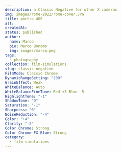 ```yaml
---
description: a Classic Negative for other X cameras
img: images/rome-2022/rome-cover.JPG
title: portra 400
alt: 
createdAt: 
status: published
author:
  name: Marco
  bio: Marco Bonomo
  img: images/marco.png
tags:
  - photography
collection: film-simulations
slug: classic-negative
FilmMode: Classic Chrome
DynamicRangeSetting: "200"
GrainEffect: Weak
WhiteBalance: Auto
WhiteBalanceFineTune: Red +3 Blue -5
HighlightTone: "-1"
ShadowTone: "0"
Saturation: "-1"
Sharpness: "0"
NoiseReduction: "-4"
Color: "+4"
Clarity: "-2"
Color Chrome: Strong
Color Chrome FX Blue: Strong
category:
  - film-simulations
---
```

